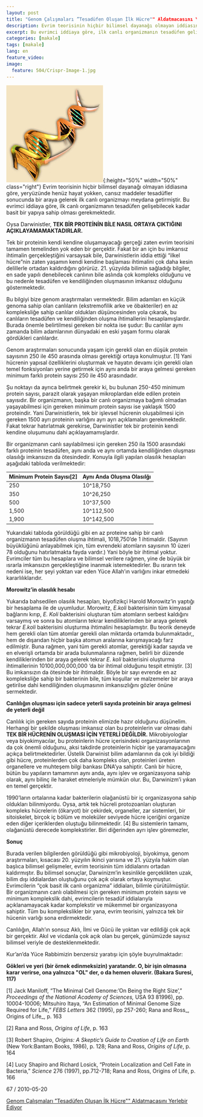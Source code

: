 ```yaml
---
layout: post
title: "Genom Çalışmaları ”Tesadüfen Oluşan İlk Hücre"" Aldatmacasını Yerlebir Ediyor"
description: Evrim teorisinin hiçbir bilimsel dayanağı olmayan iddiasına göre, yeryüzünde henüz hayat yokken, cansız maddeler tesadüfler sonucunda bir araya gelerek ilk canlı organizmayı meydana getirmiştir.
excerpt: Bu evrimci iddiaya göre, ilk canlı organizmanın tesadüfen gelişebilecek kadar basit bir yapıya sahip olması gerekmektedir.
categories: [makale]
tags: [makale]
lang: en
feature_video: 
image:
  feature: 504/Crispr-Image-1.jpg
---
```





![Genom Çalışmaları](/images/504/DNA1.jpg  "Genom Çalışmaları"){:height="50%" width="50%" class="right"}
Evrim teorisinin hiçbir bilimsel dayanağı olmayan iddiasına göre, yeryüzünde henüz hayat yokken, cansız maddeler tesadüfler sonucunda bir araya gelerek ilk canlı organizmayı meydana getirmiştir. Bu evrimci iddiaya göre, ilk canlı organizmanın tesadüfen gelişebilecek kadar basit bir yapıya sahip olması gerekmektedir.

Oysa Darwinistler, **TEK BİR PROTEİNİN BİLE NASIL ORTAYA ÇIKTIĞINI AÇIKLAYAMAMAKTADIRLAR.**

Tek bir proteinin kendi kendine oluşamayacağı gerçeği zaten evrim teorisini tamamen temelinden yok eden bir gerçektir. Fakat bir an için bu imkansız ihtimalin gerçekleştiğini varsaysak bile, Darwinistlerin iddia ettiği “ilkel hücre”nin zaten yaşamın kendi kendine başlaması ihtimalini çok daha kesin delillerle ortadan kaldırdığını görürüz. 21. yüzyılda bilimin sağladığı bilgiler, en sade yapılı denebilecek canlının bile aslında çok kompleks olduğunu ve bu nedenle tesadüfen ve kendiliğinden oluşmasının imkansız olduğunu göstermektedir.

Bu bilgiyi bize genom araştırmaları vermektedir. Bilim adamları en küçük genoma sahip olan canlıların (ekstremofilik arke ve öbakteriler) en az kompleksliğe sahip canlılar oldukları düşüncesinden yola çıkarak, bu canlıların tesadüfen ve kendiliğinden oluşma ihtimallerini hesaplamışlardır. Burada önemle belirtilmesi gereken bir nokta ise şudur: Bu canlılar aynı zamanda bilim adamlarının dünyadaki en eski yaşam formu olarak gördükleri canlılardır.

Genom araştırmaları sonucunda yaşam için gerekli olan en düşük protein sayısının 250 ile 450 arasında olması gerektiği ortaya konulmuştur. \[1\] Yani hücrenin yapısal özelliklerini oluşturmak ve hayatın devamı için gerekli olan temel fonksiyonları yerine getirmek için aynı anda bir araya gelmesi gereken minimum farklı protein sayısı 250 ile 450 arasındadır.  

Şu noktayı da ayrıca belirtmek gerekir ki, bu bulunan 250-450 minimum protein sayısı, parazit olarak yaşayan mikroplardan elde edilen protein sayısıdır. Bir organizmanın, başka bir canlı organizmaya bağımlı olmadan yaşayabilmesi için gereken minimum protein sayısı ise yaklaşık 1500 proteindir. Yani Darwinistlerin, tek bir işlevsel hücrenin oluşabilmesi için gereken 1500 ayrı proteinin varlığını ayrı ayrı açıklamaları gerekmektedir. Fakat tekrar hatırlatmak gerekirse, Darwinistler tek bir proteinin kendi kendine oluşumunu dahi açıklayamamışlardır.

Bir organizmanın canlı sayılabilmesi için gereken 250 ila 1500 arasındaki farklı proteinin tesadüfen, aynı anda ve aynı ortamda kendiliğinden oluşması olasılığı imkansızın da ötesindedir. Konuyla ilgili yapılan olasılık hesapları aşağıdaki tabloda verilmektedir:


| Minimum Protein Sayısı[2] | Aynı Anda Oluşma Olasılğı |
|---------------------------|----------------------------------------|
| 250                       | 10^18,750                              |
| 350                       | 10^26,250                              |
| 500                       | 10^37,500                              |
| 1,500                     | 10^112,500                             |
| 1,900                     | 10^142,500                             |
  

Yukarıdaki tabloda görüldüğü gibi en az proteine sahip bir canlı organizmanın tesadüfen oluşma ihtimali, 1018,750’de 1 ihtimaldir. (Sayının büyüklüğünü anlayabilmek için, tüm evrendeki atomların sayısının 10 üzeri 78 olduğunu hatırlatmakta fayda vardır.) Yani böyle bir ihtimal yoktur. Evrimciler tüm bu hesaplara ve bilimsel verilere rağmen, yine de büyük bir ısrarla imkansızın gerçekleştiğine inanmak istemektedirler. Bu ısrarın tek nedeni ise, her şeyi yoktan var eden Yüce Allah’ın varlığını inkar etmedeki kararlılıklarıdır. 

**Morowitz’in olasılık hesabı**

Yukarıda bahsedilen olasılık hesapları, biyofizikçi Harold Morowitz’in yaptığı bir hesaplama ile de uyumludur. Morowitz, _E.koli_ bakterisinin tüm kimyasal bağlarını kırıp, _E. Koli_ bakterisini oluşturan tüm atomların serbest kaldığını varsaymış ve sonra bu atomların tekrar kendiliklerinden bir araya gelerek tekrar _E.koli_ bakterisini oluşturma ihtimalini hesaplamıştır. Bu teorik deneyde hem gerekli olan tüm atomlar gerekli olan miktarda ortamda bulunmaktadır,, hem de dışarıdan hiçbir başka atomun aralarına karışmayacağı farz edilmiştir. Buna rağmen, yani tüm gerekli atomlar, gerektiği kadar sayıda ve en elverişli ortamda bir arada bulunmalarına rağmen, belirli bir düzende kendiliklerinden bir araya gelerek tekrar _E. koli_ bakterisini oluşturma ihtimallerinin 10100,000,000,000 ‘da bir ihtimal olduğunu tespit etmiştir. \[3\] Bu imkansızın da ötesinde bir ihtimaldir. Böyle bir sayı evrende en az kompleksliğe sahip bir bakterinin bile, tüm koşullar ve malzemeler bir araya getirilse dahi kendiliğinden oluşmasının imkansızlığını gözler önüne sermektedir.

**Canlılığın oluşması için sadece yeterli sayıda proteinin bir araya gelmesi de yeterli değil**

Canlılık için gereken sayıda proteinin elimizde hazır olduğunu düşünelim. Herhangi bir şekilde oluşması imkansız olan bu proteinlerin var olması dahi **TEK BİR HÜCRENİN OLUŞMASI İÇİN YETERLİ DEĞİLDİR.** Mikrobiyologlar veya biyokimyacılar, bu proteinlerin hücre içerisindeki organizasyonlarının da çok önemli olduğunu, aksi takdirde proteinlerin hiçbir işe yaramayacağını açıkça belirtmektedirler. Üstelik Darwinist bilim adamlarının da çok iyi bildiği gibi hücre, proteinlerden çok daha kompleks olan, proteinleri üreten organellere ve muhteşem bilgi bankası DNA’ya sahiptir. Canlı bir hücre, bütün bu yapıların tamamının aynı anda, aynı işlev ve organizasyona sahip olarak, aynı bilinç ile haraket etmeleriyle mümkün olur. Bu, Darwinizm’i yıkan en temel gerçektir.

1990’ların ortalarına kadar bakterilerin olağanüstü bir iç organizasyona sahip oldukları bilinmiyordu. Oysa, artık tek hücreli protozoanları oluşturan kompleks hücrelerin (ökaryot) bir çekirdek, organeller, zar sistemleri, bir sitoiskelet, birçok iç bölüm ve moleküler seviyede hücre içeriğini organize eden diğer içeriklerden oluştuğu bilinmektedir. \[4\] Bu sistemlerin tamamı, olağanüstü derecede komplekstirler. Biri diğerinden ayrı işlev göremezler,

**Sonuç**

Burada verilen bilgilerden görüldüğü gibi mikrobiyoloji, biyokimya, genom araştırmaları, kısacası 20. yüzyılın ikinci yarısına ve 21. yüzyıla hakim olan başlıca bilimsel gelişmeler, evrim teorisinin tüm iddialarını ortadan kaldırmıştır. Bu bilimsel sonuçlar, Darwinizm’in kesinlikle gerçeklikten uzak, bilim dışı iddialardan oluştuğunu çok açık olarak ortaya koymuştur. Evrimcilerin “çok basit ilk canlı organizma” iddiaları, bilimle çürütülmüştür. Bir organizmanın canlı olabilmesi için gereken minimum protein sayısı ve minimum komplekslik dahi, evrimcilerin tesadüf iddialarıyla açıklanamayacak kadar komplekstir ve mükemmel bir organizasyona sahiptir. Tüm bu komplekslikler bir yana, evrim teorisini, yalnızca tek bir hücenin varlığı sona erdirmektedir.

Canlılığın, Allah’ın sonsuz Aklı, İlmi ve Gücü ile yoktan var edildiği çok açık bir gerçektir. Akıl ve vicdanla çok açık olan bu gerçek, günümüzde sayısız bilimsel veriyle de desteklenmektedir.

Kur’an’da Yüce Rabbimizin benzersiz yaratışı için şöyle buyrulmaktadır:

**Gökleri ve yeri (bir örnek edinmeksizin) yaratandır. O, bir işin olmasına karar verirse, ona yalnızca "OL" der, o da hemen oluverir. (Bakara Suresi, 117)**

  

\[1\] Jack Maniloff, “The Minimal Cell Genome:’On Being the Right Size’,” _Proceedings of the National Academy of Sciences,_ USA 93 81996), pp. 10004-10006; Mitsuhiro Itaya, “An Estimation of Minimal Genome Size Required for Life,” _FEBS Letters_ 362 (1995), pp 257-260; Rana and Ross_, Origins of Life_, p. 163

\[2\] Rana and Ross, _Origins of Life_, p. 163 

\[3\] Robert Shapiro, _Origins: A Skeptic’s Guide to Creation of Life on Earth_ (New York:Bantam Books, 1986), p. 128; Rana and Ross, _Origins of Life_, p. 164 

\[4\] Lucy Shapiro and Richard Losick, “Protein Localization and Cell Fate in Bacteria,” _Science_ 276 (1997), pp.712-718; Rana and Ross, Origins of Life, p. 166



67 / 2010-05-20

[Genom Çalışmaları ”Tesadüfen Oluşan İlk Hücre"" Aldatmacasını Yerlebir Ediyor](https://web.archive.org/web/20150906032048/http://www.darwinism-watch.com/index.php?git=makale&medya_turu=148525)

